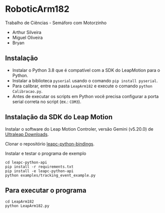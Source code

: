 # RoboticArm182

Trabalho de Ciências - Semáforo com Motorzinho

- Arthur Silveira
- Miguel Oliveira
- Bryan

## Instalação

- Instalar o Python 3.8 que é compatível com a SDK do LeapMotion para o Python.
- Instalar a biblioteca `pyserial` usando o comando `pip install pyserial`.
- Para calibrar, entre na pasta `LeapArm182` e execute o comando `python Calibracao.py`.
- Antes de executar os scripts em Python você precisa configurar a porta serial correta no script (ex.: `COM3`).

## Instalação da SDK do Leap Motion

Instalar o software do Leap Motion Controler, versão Gemini (v5.20.0) de [Ultraleap Downloads](https://www.ultraleap.com/downloads/leap-controller/).

Clonar o repositório [leapc-python-bindings](https://github.com/ultraleap/leapc-python-bindings).

Instalar e testar o programa de exemplo

```shell
cd leapc-python-api
pip install -r requirements.txt
pip install -e leapc-python-api
python examples/tracking_event_example.py
```

## Para executar o programa

```shell
cd LeapArm182
python LeapArm182.py
```
